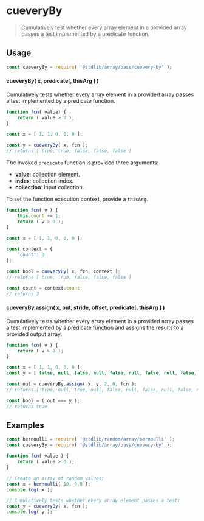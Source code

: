 <!--

@license Apache-2.0

Copyright (c) 2024 The Stdlib Authors.

Licensed under the Apache License, Version 2.0 (the "License");
you may not use this file except in compliance with the License.
You may obtain a copy of the License at

   http://www.apache.org/licenses/LICENSE-2.0

Unless required by applicable law or agreed to in writing, software
distributed under the License is distributed on an "AS IS" BASIS,
WITHOUT WARRANTIES OR CONDITIONS OF ANY KIND, either express or implied.
See the License for the specific language governing permissions and
limitations under the License.

-->

# cueveryBy

> Cumulatively test whether every array element in a provided array passes a test implemented by a predicate function.

<section class="usage">

## Usage

```javascript
const cueveryBy = require( '@stdlib/array/base/cuevery-by' );
```

#### cueveryBy( x, predicate\[, thisArg ] )

Cumulatively tests whether every array element in a provided array passes a test implemented by a predicate function.

```javascript
function fcn( value) {
    return ( value > 0 );
}

const x = [ 1, 1, 0, 0, 0 ];

const y = cueveryBy( x, fcn );
// returns [ true, true, false, false, false ]
```

The invoked `predicate` function is provided three arguments:

-   **value**: collection element.
-   **index**: collection index.
-   **collection**: input collection.

To set the function execution context, provide a `thisArg`.

```javascript
function fcn( v ) {
    this.count += 1;
    return ( v > 0 );
}

const x = [ 1, 1, 0, 0, 0 ];

const context = {
    'count': 0
};

const bool = cueveryBy( x, fcn, context );
// returns [ true, true, false, false, false ]

const count = context.count;
// returns 3
```

#### cueveryBy.assign( x, out, stride, offset, predicate\[, thisArg ] )

Cumulatively tests whether every array element in a provided array passes a test implemented by a predicate function and assigns the results to a provided output array.

```javascript
function fcn( v ) {
    return ( v > 0 );
}

const x = [ 1, 1, 0, 0, 0 ];
const y = [ false, null, false, null, false, null, false, null, false, null ];

const out = cueveryBy.assign( x, y, 2, 0, fcn );
// returns [ true, null, true, null, false, null, false, null, false, null ]

const bool = ( out === y );
// returns true
```

</section>

<!-- /.usage -->

<section class="notes">

</section>

<!-- /.notes -->

<section class="examples">

## Examples

<!-- eslint no-undef: "error" -->

```javascript
const bernoulli = require( '@stdlib/random/array/bernoulli' );
const cueveryBy = require( '@stdlib/array/base/cuevery-by' );

function fcn( value ) {
    return ( value > 0 );
}

// Create an array of random values:
const x = bernoulli( 10, 0.8 );
console.log( x );

// Cumulatively tests whether every array element passes a test:
const y = cueveryBy( x, fcn );
console.log( y );
```

</section>

<!-- /.examples -->

<!-- Section for related `stdlib` packages. Do not manually edit this section, as it is automatically populated. -->

<section class="related">

</section>

<!-- /.related -->

<!-- Section for all links. Make sure to keep an empty line after the `section` element and another before the `/section` close. -->

<section class="links">

</section>

<!-- /.links -->
